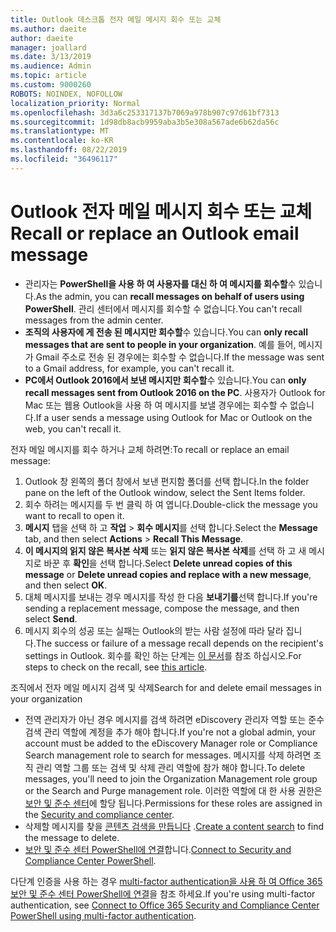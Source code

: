 ```yaml
---
title: Outlook 데스크톱 전자 메일 메시지 회수 또는 교체
ms.author: daeite
author: daeite
manager: joallard
ms.date: 3/13/2019
ms.audience: Admin
ms.topic: article
ms.custom: 9000260
ROBOTS: NOINDEX, NOFOLLOW
localization_priority: Normal
ms.openlocfilehash: 3d3a6c253317137b7069a978b907c97d61bf7313
ms.sourcegitcommit: 1d98db8acb9959aba3b5e308a567ade6b62da56c
ms.translationtype: MT
ms.contentlocale: ko-KR
ms.lasthandoff: 08/22/2019
ms.locfileid: "36496117"
---
```

# <a name="recall-or-replace-an-outlook-email-message"></a><span data-ttu-id="64a0c-102">Outlook 전자 메일 메시지 회수 또는 교체</span><span class="sxs-lookup"><span data-stu-id="64a0c-102">Recall or replace an Outlook email message</span></span>

- <span data-ttu-id="64a0c-103">관리자는 **PowerShell을 사용 하 여 사용자를 대신 하 여 메시지를 회수할**수 있습니다.</span><span class="sxs-lookup"><span data-stu-id="64a0c-103">As the admin, you can **recall messages on behalf of users using PowerShell**.</span></span> <span data-ttu-id="64a0c-104">관리 센터에서 메시지를 회수할 수 없습니다.</span><span class="sxs-lookup"><span data-stu-id="64a0c-104">You can't recall messages from the admin center.</span></span>
- <span data-ttu-id="64a0c-105">**조직의 사용자에 게 전송 된 메시지만 회수할**수 있습니다.</span><span class="sxs-lookup"><span data-stu-id="64a0c-105">You can **only recall messages that are sent to people in your organization**.</span></span> <span data-ttu-id="64a0c-106">예를 들어, 메시지가 Gmail 주소로 전송 된 경우에는 회수할 수 없습니다.</span><span class="sxs-lookup"><span data-stu-id="64a0c-106">If the message was sent to a Gmail address, for example, you can't recall it.</span></span>
- <span data-ttu-id="64a0c-107">**PC에서 Outlook 2016에서 보낸 메시지만 회수할**수 있습니다.</span><span class="sxs-lookup"><span data-stu-id="64a0c-107">You can **only recall messages sent from Outlook 2016 on the PC**.</span></span> <span data-ttu-id="64a0c-108">사용자가 Outlook for Mac 또는 웹용 Outlook을 사용 하 여 메시지를 보낼 경우에는 회수할 수 없습니다.</span><span class="sxs-lookup"><span data-stu-id="64a0c-108">If a user sends a message using Outlook for Mac or Outlook on the web, you can't recall it.</span></span>

<span data-ttu-id="64a0c-109">전자 메일 메시지를 회수 하거나 교체 하려면:</span><span class="sxs-lookup"><span data-stu-id="64a0c-109">To recall or replace an email message:</span></span>

1. <span data-ttu-id="64a0c-110">Outlook 창 왼쪽의 폴더 창에서 보낸 편지함 폴더를 선택 합니다.</span><span class="sxs-lookup"><span data-stu-id="64a0c-110">In the folder pane on the left of the Outlook window, select the Sent Items folder.</span></span>
1. <span data-ttu-id="64a0c-111">회수 하려는 메시지를 두 번 클릭 하 여 엽니다.</span><span class="sxs-lookup"><span data-stu-id="64a0c-111">Double-click the message you want to recall to open it.</span></span>
1. <span data-ttu-id="64a0c-112">**메시지** 탭을 선택 하 고 **작업** > **회수 메시지**를 선택 합니다.</span><span class="sxs-lookup"><span data-stu-id="64a0c-112">Select the **Message** tab, and then select **Actions** > **Recall This Message**.</span></span>
1. <span data-ttu-id="64a0c-113">**이 메시지의 읽지 않은 복사본 삭제** 또는 **읽지 않은 복사본 삭제**를 선택 하 고 새 메시지로 바꾼 후 **확인**을 선택 합니다.</span><span class="sxs-lookup"><span data-stu-id="64a0c-113">Select **Delete unread copies of this message** or **Delete unread copies and replace with a new message**, and then select **OK**.</span></span>
1. <span data-ttu-id="64a0c-114">대체 메시지를 보내는 경우 메시지를 작성 한 다음 **보내기를**선택 합니다.</span><span class="sxs-lookup"><span data-stu-id="64a0c-114">If you're sending a replacement message, compose the message, and then select **Send**.</span></span>
1. <span data-ttu-id="64a0c-115">메시지 회수의 성공 또는 실패는 Outlook의 받는 사람 설정에 따라 달라 집니다.</span><span class="sxs-lookup"><span data-stu-id="64a0c-115">The success or failure of a message recall depends on the recipient's settings in Outlook.</span></span> <span data-ttu-id="64a0c-116">회수를 확인 하는 단계는 [이 문서](https://support.office.com/article/35027f88-d655-4554-b4f8-6c0729a723a0)를 참조 하십시오.</span><span class="sxs-lookup"><span data-stu-id="64a0c-116">For steps to check on the recall, see [this article](https://support.office.com/article/35027f88-d655-4554-b4f8-6c0729a723a0).</span></span>

<span data-ttu-id="64a0c-117">조직에서 전자 메일 메시지 검색 및 삭제</span><span class="sxs-lookup"><span data-stu-id="64a0c-117">Search for and delete email messages in your organization</span></span>

- <span data-ttu-id="64a0c-118">전역 관리자가 아닌 경우 메시지를 검색 하려면 eDiscovery 관리자 역할 또는 준수 검색 관리 역할에 계정을 추가 해야 합니다.</span><span class="sxs-lookup"><span data-stu-id="64a0c-118">If you're not a global admin, your account must be added to the eDiscovery Manager role or Compliance Search management role to search for messages.</span></span> <span data-ttu-id="64a0c-119">메시지를 삭제 하려면 조직 관리 역할 그룹 또는 검색 및 삭제 관리 역할에 참가 해야 합니다.</span><span class="sxs-lookup"><span data-stu-id="64a0c-119">To delete messages, you'll need to join the Organization Management role group or the Search and Purge management role.</span></span> <span data-ttu-id="64a0c-120">이러한 역할에 대 한 사용 권한은 [보안 및 준수 센터](https://go.microsoft.com/fwlink/?linkid=2083731)에 할당 됩니다.</span><span class="sxs-lookup"><span data-stu-id="64a0c-120">Permissions for these roles are assigned in the [Security and compliance center](https://go.microsoft.com/fwlink/?linkid=2083731).</span></span>
- <span data-ttu-id="64a0c-121">삭제할 메시지를 찾을 [콘텐츠 검색을 만듭니다](https://docs.microsoft.com/office365/securitycompliance/content-search) .</span><span class="sxs-lookup"><span data-stu-id="64a0c-121">[Create a content search](https://docs.microsoft.com/office365/securitycompliance/content-search) to find the message to delete.</span></span>
- <span data-ttu-id="64a0c-122">[보안 및 준수 센터 PowerShell에 연결](https://docs.microsoft.com/powershell/exchange/office-365-scc/connect-to-scc-powershell/connect-to-scc-powershell?view=exchange-ps)합니다.</span><span class="sxs-lookup"><span data-stu-id="64a0c-122">[Connect to Security and Compliance Center PowerShell](https://docs.microsoft.com/powershell/exchange/office-365-scc/connect-to-scc-powershell/connect-to-scc-powershell?view=exchange-ps).</span></span>

<span data-ttu-id="64a0c-123">다단계 인증을 사용 하는 경우 [multi-factor authentication을 사용 하 여 Office 365 보안 및 준수 센터 PowerShell에 연결](https://docs.microsoft.com/powershell/exchange/office-365-scc/connect-to-scc-powershell/mfa-connect-to-scc-powershell?view=exchange-ps)을 참조 하세요.</span><span class="sxs-lookup"><span data-stu-id="64a0c-123">If you're using multi-factor authentication, see [Connect to Office 365 Security and Compliance Center PowerShell using multi-factor authentication](https://docs.microsoft.com/powershell/exchange/office-365-scc/connect-to-scc-powershell/mfa-connect-to-scc-powershell?view=exchange-ps).</span></span>